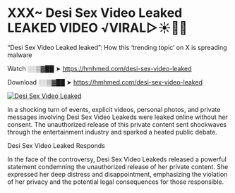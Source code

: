 # XXX~ Desi Sex Video Leaked LEAKED VIDEO ️√VIRAL▷☀️👄💥

“Desi Sex Video Leaked leaked”: How this ‘trending topic’ on X is spreading malware

Watch ░░▒▓██ ➤ https://hmhmed.com/desi-sex-video-leaked

Download ░░▒▓██ ➤ https://hmhmed.com/desi-sex-video-leaked

[![Desi Sex Video Leaked](https://i.imgur.com/dJHk4Zq.gif)](https://hmhmed.com/desi-sex-video-leaked)

In a shocking turn of events, explicit videos, personal photos, and private messages involving Desi Sex Video Leakeds were leaked online without her consent. The unauthorized release of this private content sent shockwaves through the entertainment industry and sparked a heated public debate.

Desi Sex Video Leaked Responds

In the face of the controversy, Desi Sex Video Leakeds released a powerful statement condemning the unauthorized release of her private content. She expressed her deep distress and disappointment, emphasizing the violation of her privacy and the potential legal consequences for those responsible.